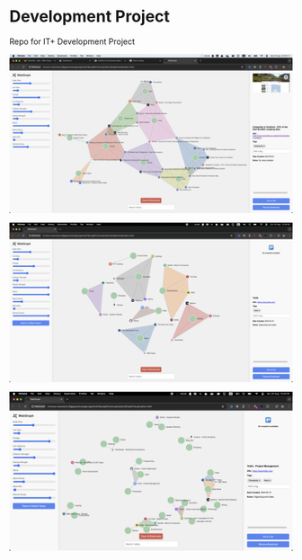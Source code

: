 # Development Project
Repo for IT+ Development Project

![WebGraph](/assets/Demo1.png)

![WebGraph](/assets/Demo2.png)

![WebGraph](/assets/Demo3.png)